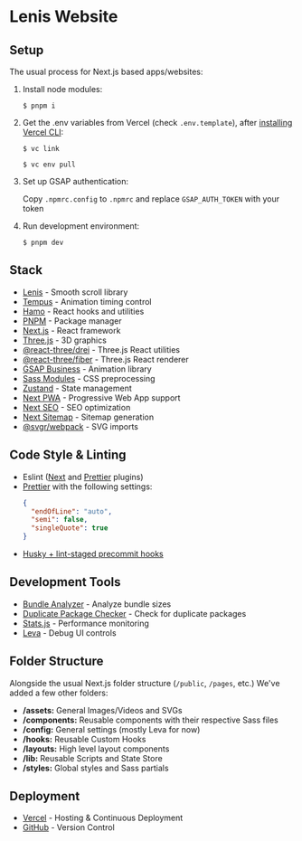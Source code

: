 # Lenis Website

## Setup

The usual process for Next.js based apps/websites:

1. Install node modules:

   `$ pnpm i`

2. Get the .env variables from Vercel (check `.env.template`), after [installing Vercel CLI](https://vercel.com/docs/cli):

   `$ vc link`

   `$ vc env pull`

3. Set up GSAP authentication:
   
   Copy `.npmrc.config` to `.npmrc` and replace `GSAP_AUTH_TOKEN` with your token

4. Run development environment:

   `$ pnpm dev`

## Stack

- [Lenis](https://github.com/darkroomengineering/lenis) - Smooth scroll library
- [Tempus](https://github.com/darkroomengineering/tempus) - Animation timing control
- [Hamo](https://github.com/darkroomengineering/hamo) - React hooks and utilities
- [PNPM](https://pnpm.io/) - Package manager
- [Next.js](https://nextjs.org/) - React framework
- [Three.js](https://threejs.org/) - 3D graphics
- [@react-three/drei](https://github.com/pmndrs/drei) - Three.js React utilities
- [@react-three/fiber](https://docs.pmnd.rs/react-three-fiber/getting-started/introduction) - Three.js React renderer
- [GSAP Business](https://greensock.com/gsap/) - Animation library
- [Sass Modules](https://sass-lang.com/) - CSS preprocessing
- [Zustand](https://github.com/pmndrs/zustand) - State management
- [Next PWA](https://www.npmjs.com/package/next-pwa) - Progressive Web App support
- [Next SEO](https://github.com/garmeeh/next-seo) - SEO optimization
- [Next Sitemap](https://github.com/iamvishnusankar/next-sitemap) - Sitemap generation
- [@svgr/webpack](https://github.com/gregberge/svgr/tree/main) - SVG imports

## Code Style & Linting

- Eslint ([Next](https://nextjs.org/docs/basic-features/eslint#eslint-config) and [Prettier](https://github.com/prettier/eslint-config-prettier) plugins)
- [Prettier](https://prettier.io/) with the following settings:
  ```json
  {
    "endOfLine": "auto",
    "semi": false,
    "singleQuote": true
  }
  ```
- [Husky + lint-staged precommit hooks](https://github.com/okonet/lint-staged)

## Development Tools

- [Bundle Analyzer](https://www.npmjs.com/package/@next/bundle-analyzer) - Analyze bundle sizes
- [Duplicate Package Checker](https://www.npmjs.com/package/duplicate-package-checker-webpack-plugin) - Check for duplicate packages
- [Stats.js](https://github.com/mrdoob/stats.js/) - Performance monitoring
- [Leva](https://github.com/pmndrs/leva) - Debug UI controls

## Folder Structure

Alongside the usual Next.js folder structure (`/public`, `/pages`, etc.) We've added a few other folders:

- **/assets:** General Images/Videos and SVGs
- **/components:** Reusable components with their respective Sass files
- **/config:** General settings (mostly Leva for now)
- **/hooks:** Reusable Custom Hooks
- **/layouts:** High level layout components
- **/lib:** Reusable Scripts and State Store
- **/styles:** Global styles and Sass partials

## Deployment

- [Vercel](https://vercel.com/home) - Hosting & Continuous Deployment
- [GitHub](https://github.com/) - Version Control
